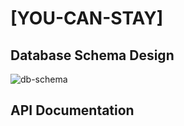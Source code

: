 # [YOU-CAN-STAY]

## Database Schema Design

![db-schema]

[db-schema]: ./images/example.png

## API Documentation
